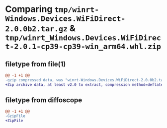 # Comparing `tmp/winrt-Windows.Devices.WiFiDirect-2.0.0b2.tar.gz` & `tmp/winrt_Windows.Devices.WiFiDirect-2.0.1-cp39-cp39-win_arm64.whl.zip`

## filetype from file(1)

```diff
@@ -1 +1 @@
-gzip compressed data, was "winrt-Windows.Devices.WiFiDirect-2.0.0b2.tar", last modified: Sat Dec  2 18:22:11 2023, max compression
+Zip archive data, at least v2.0 to extract, compression method=deflate
```

## filetype from diffoscope

```diff
@@ -1 +1 @@
-GzipFile
+ZipFile
```

